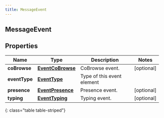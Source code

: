 ```yaml
---
title: MessageEvent
---
```

## MessageEvent


## Properties

| Name | Type | Description | Notes |
| ------------ | ------------- | ------------- | ------------- |
| **coBrowse** | <!----><!---->[**EventCoBrowse**](EventCoBrowse.html)<!----> | CoBrowse event. |  [optional] |
| **eventType** | <!----><!---->[**EventType**](EventType.html)<!----> | Type of this event element |  |
| **presence** | <!----><!---->[**EventPresence**](EventPresence.html)<!----> | Presence event. |  [optional] |
| **typing** | <!----><!---->[**EventTyping**](EventTyping.html)<!----> | Typing event. |  [optional] |
{: class="table table-striped"}



